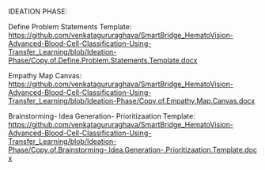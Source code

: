  IDEATION PHASE:

Define Problem Statements Template: https://github.com/venkatagururaghava/SmartBridge_HematoVision-Advanced-Blood-Cell-Classification-Using-Transfer_Learning/blob/Ideation-Phase/Copy.of.Define.Problem.Statements.Template.docx

Empathy Map Canvas: https://github.com/venkatagururaghava/SmartBridge_HematoVision-Advanced-Blood-Cell-Classification-Using-Transfer_Learning/blob/Ideation-Phase/Copy.of.Empathy.Map.Canvas.docx

Brainstorming- Idea Generation- Prioritizaation Template: https://github.com/venkatagururaghava/SmartBridge_HematoVision-Advanced-Blood-Cell-Classification-Using-Transfer_Learning/blob/Ideation-Phase/Copy.of.Brainstorming-.Idea.Generation-.Prioritizaation.Template.docx
